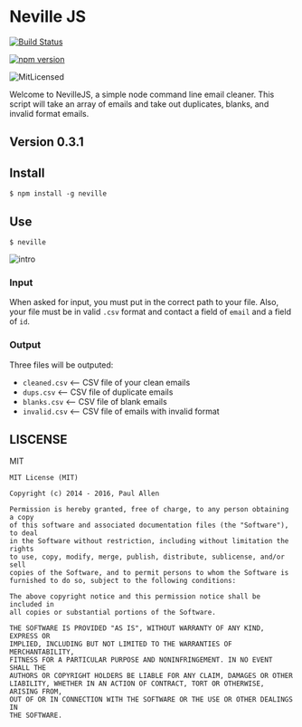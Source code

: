 


[intro]: https://s3-us-west-2.amazonaws.com/nevillejs/Oct-07-2016+10-32-33.gif "Intro Screen"

# Neville JS

[![Build Status](https://travis-ci.org/ptallen63/neville.js.svg?branch=master)](https://travis-ci.org/ptallen63/neville.js)

[![npm version](https://badge.fury.io/js/neville.svg)](https://badge.fury.io/js/neville)

![MitLicensed](https://img.shields.io/github/license/ptallen63/neville.svg)

Welcome to NevilleJS, a simple node command line email cleaner. This script will take an array of emails and take out duplicates, blanks, and invalid format emails.



## Version 0.3.1



## Install
	$ npm install -g neville

## Use

	$ neville

![intro][intro]


### Input

When asked for input, you must put in the correct path to your file. Also, your file must be in valid `.csv` format and contact a field of `email` and a field of `id`.

### Output

Three files will be outputed:
- `cleaned.csv` <-- CSV file of your clean emails
- `dups.csv` <-- CSV file of duplicate emails
- `blanks.csv` <-- CSV file of blank emails
- `invalid.csv` <-- CSV file of emails with invalid format

## LISCENSE

MIT

	MIT License (MIT)

	Copyright (c) 2014 - 2016, Paul Allen

	Permission is hereby granted, free of charge, to any person obtaining a copy
	of this software and associated documentation files (the "Software"), to deal
	in the Software without restriction, including without limitation the rights
	to use, copy, modify, merge, publish, distribute, sublicense, and/or sell
	copies of the Software, and to permit persons to whom the Software is
	furnished to do so, subject to the following conditions:

	The above copyright notice and this permission notice shall be included in
	all copies or substantial portions of the Software.

	THE SOFTWARE IS PROVIDED "AS IS", WITHOUT WARRANTY OF ANY KIND, EXPRESS OR
	IMPLIED, INCLUDING BUT NOT LIMITED TO THE WARRANTIES OF MERCHANTABILITY,
	FITNESS FOR A PARTICULAR PURPOSE AND NONINFRINGEMENT. IN NO EVENT SHALL THE
	AUTHORS OR COPYRIGHT HOLDERS BE LIABLE FOR ANY CLAIM, DAMAGES OR OTHER
	LIABILITY, WHETHER IN AN ACTION OF CONTRACT, TORT OR OTHERWISE, ARISING FROM,
	OUT OF OR IN CONNECTION WITH THE SOFTWARE OR THE USE OR OTHER DEALINGS IN
	THE SOFTWARE.

 